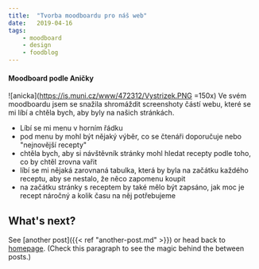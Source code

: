 ```yaml
---
title:  "Tvorba moodboardu pro náš web"
date:   2019-04-16
tags: 
    - moodboard
    - design
    - foodblog
---
```

#### Moodboard podle Aničky
![anicka](https://is.muni.cz/www/472312/Vystrizek.PNG =150x)
Ve svém moodboardu jsem se snažila shromáždit screenshoty částí webu, které se mi líbí a chtěla bych, aby byly na našich stránkách. 
- Líbí se mi menu v horním řádku
- pod menu by mohl být nějaký výběr, co se čtenáři doporučuje nebo "nejnovější recepty"
- chtěla bych, aby si návštěvník stránky mohl hledat recepty podle toho, co by chtěl zrovna vařit 
- líbí se mi nějaká zarovnaná tabulka, která by byla na začátku každého receptu, aby se nestalo, že něco zapomenu koupit
- na začátku stránky s receptem by také mělo být zapsáno, jak moc je recept náročný a kolik času na něj potřebujeme


## What's next?

See [another post]({{< ref "another-post.md" >}}) or head back to [homepage](../../). (Check this paragraph to see the magic behind the between posts.)

